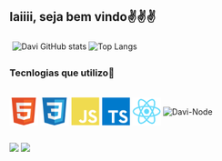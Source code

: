
## Iaiiii, seja bem vindo✌✌✌

  <div style="display:flex;">
    <div style="flex: 50%; padding: 5px;">
      <img src="https://github-readme-stats.vercel.app/api?username=davisantanan&theme=midnight-purple&show_icons=true" alt="Davi GitHub stats">
      <img src="https://github-readme-stats.vercel.app/api/top-langs/?username=davisantanan&layout=compact&theme=midnight-purple" alt="Top Langs">
    </div>
  </div>
  
  ### Tecnlogias que utilizo🥇
  
  <div style="display: inline_block"><br>
    <img align="center" alt="Davi-HTML" height="50" width="50" src="https://raw.githubusercontent.com/devicons/devicon/master/icons/html5/html5-original.svg">
    <img align="center" alt="Davi-CSS" height="50" width="50" src="https://raw.githubusercontent.com/devicons/devicon/master/icons/css3/css3-original.svg">
    <img align="center" alt="Davi-Js" height="50" width="50" src="https://raw.githubusercontent.com/devicons/devicon/master/icons/javascript/javascript-plain.svg">
    <img align="center" alt="Davi-Ts" height="50" width="50" src="https://raw.githubusercontent.com/devicons/devicon/master/icons/typescript/typescript-plain.svg">
    <img align="center" alt="Davi-React" height="50" width="50" src="https://raw.githubusercontent.com/devicons/devicon/master/icons/react/react-original.svg">
    <img align="center" alt="Davi-Node" height="50" width="50" src="https://cdn.jsdelivr.net/gh/devicons/devicon/icons/nodejs/nodejs-original.svg" />
  </div>
  
  ##
  
  <div>
  <a href="https://www.linkedin.com/in/davi-santana-3869251ab/" target="_blank"><img src="https://img.shields.io/badge/-LinkedIn-%230077B5?style=for-the-badge&logo=linkedin&logoColor=white" target="_blank"></a> 
  <a href = "mailto:santananogueira13@gmail"><img src="https://img.shields.io/badge/Gmail-D14836?style=for-the-badge&logo=gmail&logoColor=white" target="_blank"></a>
  </div>
  
  

